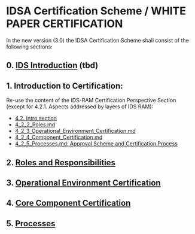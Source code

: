 # IDSA Certification Scheme / WHITE PAPER CERTIFICATION

In the new version (3.0) the IDSA Certification Scheme shall consist of the following sections:

## 0. [IDS Introduction](./IDS_Introduction.md) (tbd)
## 1. Introduction to Certification:
Re-use the content of the IDS-RAM Certification Perspective Section (except for 4.2.1. Aspects addressed by layers of IDS RAM):
* [4.2. Intro section](../4_2_Certification_Perspective.md)
* [4_2_2_Roles.md](../4_2_2_Roles.md)
* [4_2_3_Operational_Environment_Certification.md](../4_2_3_Operational_Environment_Certification.md)
* [4_2_4_Component_Certification.md](../4_2_4_Component_Certification.md)
* [4_2_5_Processes.md: Approval Scheme and Certification Process](../4_2_5_Processes.md)

## 2. [Roles and Responsibilities](./Certification_Roles_and_Responsibilities.md)
## 3. [Operational Environment Certification](./Operational_Environment_Certification.md)
## 4. [Core Component Certification](./Core_Component_Certification.md)
## 5. [Processes](./Processes.md)
